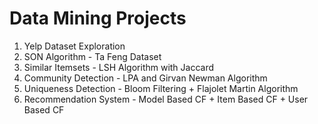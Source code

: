 # Data Mining Projects

1. Yelp Dataset Exploration
2. SON Algorithm - Ta Feng Dataset
3. Similar Itemsets - LSH Algorithm with Jaccard
4. Community Detection - LPA and Girvan Newman Algorithm
5. Uniqueness Detection - Bloom Filtering + Flajolet Martin Algorithm
6. Recommendation System - Model Based CF + Item Based CF + User Based CF
